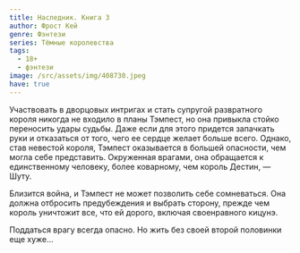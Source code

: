 ```yaml
---
title: Наследник. Книга 3
author: Фрост Кей
genre: Фэнтези
series: Тёмные королевства
tags:
  - 18+
  - фэнтези
image: /src/assets/img/408730.jpeg
have: true
---
```

Участвовать в дворцовых интригах и стать супругой развратного короля никогда не входило в планы Тэмпест, но она привыкла стойко переносить удары судьбы. Даже если для этого придется запачкать руки и отказаться от того, чего ее сердце желает больше всего. Однако, став невестой короля, Тэмпест оказывается в большей опасности, чем могла себе представить. Окруженная врагами, она обращается к единственному человеку, более коварному, чем король Дестин, — Шуту.

Близится война, и Тэмпест не может позволить себе сомневаться. Она должна отбросить предубеждения и выбрать сторону, прежде чем король уничтожит все, что ей дорого, включая своенравного кицунэ.

Поддаться врагу всегда опасно. Но жить без своей второй половинки еще хуже…
